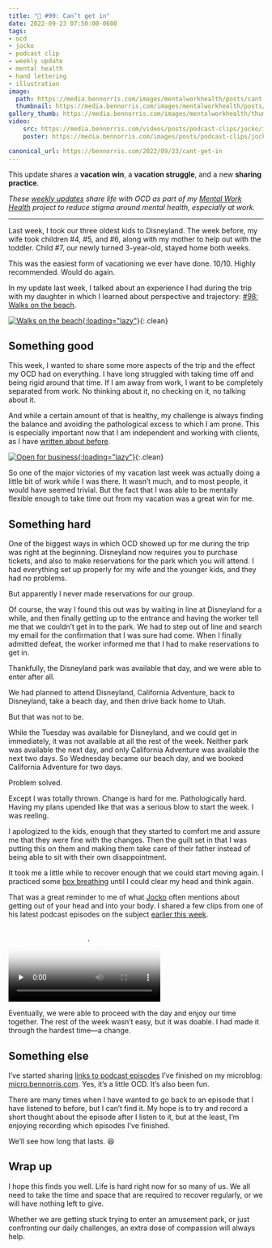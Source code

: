 ```yaml
---
title: "🧠 #99: Can’t get in"
date: 2022-09-23 07:50:00-0600
tags:
- ocd
- jocko
- podcast clip
- weekly update
- mental health
- hand lettering
- illustration
image: 
  path: https://media.bennorris.com/images/mentalworkhealth/posts/cant-get-in.jpeg
  thumbnail: https://media.bennorris.com/images/mentalworkhealth/posts/thumbnails/cant-get-in.jpeg
gallery_thumb: https://media.bennorris.com/images/mentalworkhealth/thumbs/cant-get-in.jpeg
video: 
    src: https://media.bennorris.com/videos/posts/podcast-clips/jocko/into-your-body.mov
    poster: https://media.bennorris.com/images/posts/podcast-clips/jocko/into-your-body.jpg

canonical_url: https://bennorris.com/2022/09/23/cant-get-in
---
```



This update shares a **vacation win**, a **vacation struggle**, and a new **sharing practice**.

_These [weekly updates](https://bennorris.com/tags/weekly-update/) share life with OCD as part of my [Mental Work Health](https://bennorris.com/mental-work-health) project to reduce stigma around mental health, especially at work._

***

Last week, I took our three oldest kids to Disneyland. The week before, my wife took children #4, #5, and #6, along with my mother to help out with the toddler. Child #7, our newly turned 3-year-old, stayed home both weeks.

This was the easiest form of vacationing we ever have done. 10/10. Highly recommended. Would do again.

In my update last week, I talked about an experience I had during the trip with my daughter in which I learned about perspective and trajectory: [#98: Walks on the beach](https://bennorris.com/2022/09/16/walks-on-the-beach).

[![Walks on the beach](https://media.bennorris.com/images/mentalworkhealth/posts/walking-on-beach.jpg){:loading="lazy"}](https://bennorris.com/2022/09/16/walks-on-the-beach){:.clean}


## Something good

This week, I wanted to share some more aspects of the trip and the effect my OCD had on everything. I have long struggled with taking time off and being rigid around that time. If I am away from work, I want to be completely separated from work. No thinking about it, no checking on it, no talking about it.

And while a certain amount of that is healthy, my challenge is always finding the balance and avoiding the pathological excess to which I am prone. This is especially important now that I am independent and working with clients, as I have [written about before](https://bennorris.com/2022/06/23/open-for-business).

[![Open for business](https://media.bennorris.com/images/posts/yes-im-open.jpg){:loading="lazy"}](https://bennorris.com/2022/06/23/open-for-business){:.clean}

So one of the major victories of my vacation last week was actually doing a little bit of work while I was there. It wasn’t much, and to most people, it would have seemed trivial. But the fact that I was able to be mentally flexible enough to take time out from my vacation was a great win for me.


## Something hard

One of the biggest ways in which OCD showed up for me during the trip was right at the beginning. Disneyland now requires you to purchase tickets, and also to make reservations for the park which you will attend. I had everything set up properly for my wife and the younger kids, and they had no problems.

But apparently I never made reservations for our group.

Of course, the way I found this out was by waiting in line at Disneyland for a while, and then finally getting up to the entrance and having the worker tell me that we couldn’t get in to the park. We had to step out of line and search my email for the confirmation that I was sure had come. When I finally admitted defeat, the worker informed me that I had to make reservations to get in.

Thankfully, the Disneyland park was available that day, and we were able to enter after all.

We had planned to attend Disneyland, California Adventure, back to Disneyland, take a beach day, and then drive back home to Utah.

But that was not to be.

While the Tuesday was available for Disneyland, and we could get in immediately, it was not available at all the rest of the week. Neither park was available the next day, and only California Adventure was available the next two days. So Wednesday became our beach day, and we booked California Adventure for two days.

Problem solved.

Except I was totally thrown. Change is hard for me. Pathologically hard. Having my plans upended like that was a serious blow to start the week. I was reeling.

I apologized to the kids, enough that they started to comfort me and assure me that they were fine with the changes. Then the guilt set in that I was putting this on them and making them take care of their father instead of being able to sit with their own disappointment.

It took me a little while to recover enough that we could start moving again. I practiced some [box breathing](https://en.wiktionary.org/wiki/box_breathing) until I could clear my head and think again.

That was a great reminder to me of what [Jocko](https://bennorris.com/tags/jocko/) often mentions about getting out of your head and into your body. I shared a few clips from one of his latest podcast episodes on the subject [earlier this week](https://bennorris.com/2022/09/19/in-your-body).

<div class="embed-responsive embed-responsive-16by9">
    <video class="embed-responsive-item" controls="controls" playsinline="playsinline" src="https://media.bennorris.com/videos/posts/podcast-clips/jocko/into-your-body.mov" poster="https://media.bennorris.com/images/posts/podcast-clips/jocko/into-your-body.jpeg" style="background-image:url(https://media.bennorris.com/images/posts/podcast-clips/jocko/into-your-body.jpeg);background-size:contain;background-repeat:no-repeat;" preload="none"></video>
</div>

Eventually, we were able to proceed with the day and enjoy our time together. The rest of the week wasn’t easy, but it was doable. I had made it through the hardest time—a change.


## Something else

I’ve started sharing [links to podcast episodes](https://micro.bennorris.com/categories/podcasts/) I’ve finished on my microblog: [micro.bennorris.com](https://micro.bennorris.com/). Yes, it’s a little OCD. It’s also been fun.

There are many times when I have wanted to go back to an episode that I have listened to before, but I can’t find it. My hope is to try and record a short thought about the episode after I listen to it, but at the least, I’m enjoying recording which episodes I’ve finished.

We’ll see how long that lasts. 😆


## Wrap up

I hope this finds you well. Life is hard right now for so many of us. We all need to take the time and space that are required to recover regularly, or we will have nothing left to give.

Whether we are getting stuck trying to enter an amusement park, or just confronting our daily challenges, an extra dose of compassion will always help.



